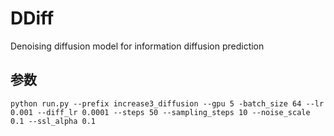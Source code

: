 # DDiff
Denoising diffusion model for information diffusion prediction

## 参数

```shell
python run.py --prefix increase3_diffusion --gpu 5 -batch_size 64 --lr 0.001 --diff_lr 0.0001 --steps 50 --sampling_steps 10 --noise_scale 0.1 --ssl_alpha 0.1
```
